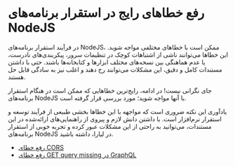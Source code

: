 # رفع خطاهای رایج در استقرار برنامه‌های NodeJS

در فرآیند استقرار برنامه‌های NodeJS، ممکن است با خطاهای مختلفی مواجه شوید. این خطاها می‌توانند ناشی از اشتباهات کوچک در تنظیمات سرور، پیکربندی‌های نادرست، یا عدم هماهنگی بین نسخه‌های مختلف ابزارها و کتابخانه‌ها باشند. حتی با داشتن مستندات کامل و دقیق، این مشکلات می‌توانند رخ دهند و اغلب نیز به سادگی قابل حل هستند.

جای نگرانی نیست! در ادامه، رایج‌ترین خطاهایی که ممکن است در هنگام استقرار برنامه‌های NodeJS با آنها مواجه شوید؛ مورد بررسی قرار گرفته است. 

یادآوری این نکته ضروری است که مواجهه با این خطاها بخشی طبیعی از فرآیند توسعه و استقرار نرم‌افزار است. با داشتن دانش لازم و پیروی از راهنمایی‌های ارائه‌شده در این مستندات، می‌توانید به راحتی از این مشکلات عبور کرده و تجربه خوبی از استقرار برنامه‌های NodeJS در لیارا، داشته باشید.

- [رفع خطای CORS](./cors-error/about.md)
- [رفع خطای GET query missing در GraphQL](./graphql-error.md)

